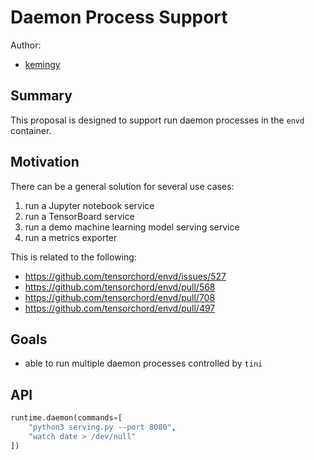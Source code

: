 # Daemon Process Support

Author:
- [kemingy](https://github.com/kemingy/)


## Summary

This proposal is designed to support run daemon processes in the `envd` container.

## Motivation

There can be a general solution for several use cases:

1. run a Jupyter notebook service
2. run a TensorBoard service
3. run a demo machine learning model serving service
4. run a metrics exporter

This is related to the following:

* https://github.com/tensorchord/envd/issues/527
* https://github.com/tensorchord/envd/pull/568
* https://github.com/tensorchord/envd/pull/708
* https://github.com/tensorchord/envd/pull/497

## Goals

* able to run multiple daemon processes controlled by `tini`

## API

```python
runtime.daemon(commands=[
    "python3 serving.py --port 8080",
    "watch date > /dev/null"
])
```
